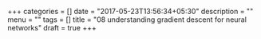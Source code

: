 +++
categories = []
date = "2017-05-23T13:56:34+05:30"
description = ""
menu = ""
tags = []
title = "08 understanding gradient descent for neural networks"
draft = true
+++

